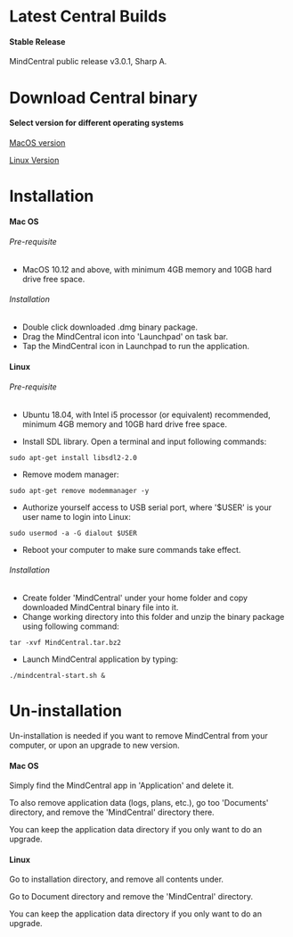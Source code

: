 # Latest Central Builds

#### Stable Release

MindCentral public release v3.0.1, Sharp A.

# Download Central binary

#### Select version for different operating systems

[MacOS version](https://github.com/airmind/MindCentral_Public_Releases/releases/download/mc_v3.0.1_rev_isep/MindSkin.dmg)

[Linux Version](https://github.com/airmind/MindCentral_Public_Releases/releases/download/mc_v3.0.1_rev_isep/MindCentral.tar.bz2)

# Installation

#### Mac OS

###### Pre-requisite

* MacOS 10.12 and above, with minimum 4GB memory and 10GB hard drive free space.

###### Installation

* Double click downloaded .dmg binary package.
* Drag the MindCentral icon into 'Launchpad' on task bar.
* Tap the MindCentral icon in Launchpad to run the application.

#### Linux

###### Pre-requisite

* Ubuntu 18.04, with Intel i5 processor \(or equivalent\) recommended, minimum 4GB memory and 10GB hard drive free space.

* Install SDL library. Open a terminal and input following commands:

```
sudo apt-get install libsdl2-2.0
```

* Remove modem manager:

```
sudo apt-get remove modemmanager -y
```

* Authorize yourself access to USB serial port, where '$USER' is your user name to login into Linux:

```
sudo usermod -a -G dialout $USER
```

* Reboot your computer to make sure commands take effect.

###### Installation

* Create folder 'MindCentral' under your home folder and copy downloaded MindCentral binary file into it.
* Change working directory into this folder and unzip the binary package using following command:

```
tar -xvf MindCentral.tar.bz2
```

* Launch MindCentral application by typing:

```
./mindcentral-start.sh &
```

# Un-installation

Un-installation is needed if you want to remove MindCentral from your computer, or upon an upgrade to new version.

#### Mac OS

Simply find the MindCentral app in 'Application' and delete it.

To also remove application data \(logs, plans, etc.\), go too 'Documents' directory, and remove the 'MindCentral' directory there.

You can keep the application data directory if you only want to do an upgrade.

#### Linux

Go to installation directory, and remove all contents under.

Go to Document directory and remove the 'MindCentral' directory.

You can keep the application data directory if you only want to do an upgrade.


